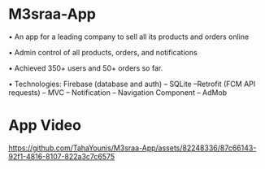 # M3sraa-App
• An app for a leading company to sell all its products and orders online 

• Admin control of all products, orders, and notifications

• Achieved 350+ users and 50+ orders so far.

• Technologies: Firebase (database and auth) – SQLite –Retrofit (FCM API requests) – MVC – Notification – Navigation Component – AdMob

# App Video
https://github.com/TahaYounis/M3sraa-App/assets/82248336/87c66143-92f1-4816-8107-822a3c7c6575
